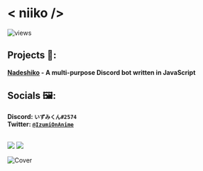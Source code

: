# **< niiko />**

![views](https://komarev.com/ghpvc/?username=szyven&style=flat-square)

## Projects 🔧:
   **[Nadeshiko](https://github.com/szyven/Nadeshiko/) - A multi-purpose Discord bot written in JavaScript**  
 
   
## Socials 🖼:
   **Discord: `いずみくん#2574`**                                                                                                                                                   
   **Twitter: [`@IzumiOnAnime`](https://twitter.com/IzumiOnAnime)**
<br>
<br>

<img src="https://github-readme-stats.vercel.app/api?username=szyven&show_icons=true&theme=midnight-purple">
<img src="https://github-readme-stats.vercel.app/api/top-langs/?username=szyven&theme=midnight-purple&layout=compact">

<br>

![Cover](https://i.imgur.com/KsbkbLo.jpg)                                                                                                                                                                                                                                                                                                                               
